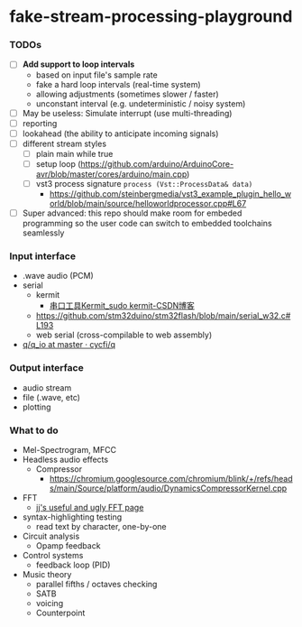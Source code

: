 fake-stream-processing-playground
=================================
### TODOs
- [ ] **Add support to loop intervals**
  - based on input file's sample rate
  - fake a hard loop intervals (real-time system)
  - allowing adjustments (sometimes slower / faster)
  - unconstant interval (e.g. undeterministic / noisy system)
- [ ] May be useless: Simulate interrupt (use multi-threading)
- [ ] reporting
- [ ] lookahead (the ability to anticipate incoming signals)
- [ ] different stream styles
  - [ ] plain main while true
  - [ ] setup loop (https://github.com/arduino/ArduinoCore-avr/blob/master/cores/arduino/main.cpp)
  - [ ] vst3 process signature `process (Vst::ProcessData& data)`
    - https://github.com/steinbergmedia/vst3_example_plugin_hello_world/blob/main/source/helloworldprocessor.cpp#L67
- [ ] Super advanced: this repo should make room for embeded programming so the user code can switch to embedded toolchains seamlessly

### Input interface
- .wave audio (PCM)
- serial
  - kermit
    - [串口工具Kermit_sudo kermit-CSDN博客](https://blog.csdn.net/u013029731/article/details/88877350)
  - https://github.com/stm32duino/stm32flash/blob/main/serial_w32.c#L193
  - web serial (cross-compilable to web assembly)
- [q/q_io at master · cycfi/q](https://github.com/cycfi/q/tree/master/q_io)

### Output interface
- audio stream
- file (.wave, etc)
- plotting

### What to do
- Mel-Spectrogram, MFCC
- Headless audio effects
  - Compressor
    - https://chromium.googlesource.com/chromium/blink/+/refs/heads/main/Source/platform/audio/DynamicsCompressorKernel.cpp
- FFT
  - [jj's useful and ugly FFT page](https://jjj.de/fft/fftpage.html)
- syntax-highlighting testing
  - read text by character, one-by-one
- Circuit analysis
    - Opamp feedback
- Control systems
  - feedback loop (PID)
- Music theory
  - parallel fifths / octaves checking
  - SATB
  - voicing
  - Counterpoint
